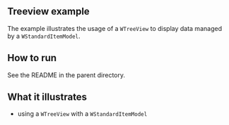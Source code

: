 Treeview example
----------------

The example illustrates the usage of a `WTreeView` to display data
managed by a `WStandardItemModel`.

How to run
----------

See the README in the parent directory.

What it illustrates
-------------------

- using a `WTreeView` with a `WStandardItemModel`
